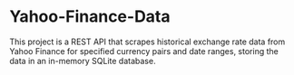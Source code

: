 # Yahoo-Finance-Data
This project is a REST API that scrapes historical exchange rate data from Yahoo Finance for specified currency pairs and date ranges, storing the data in an in-memory SQLite database. 
